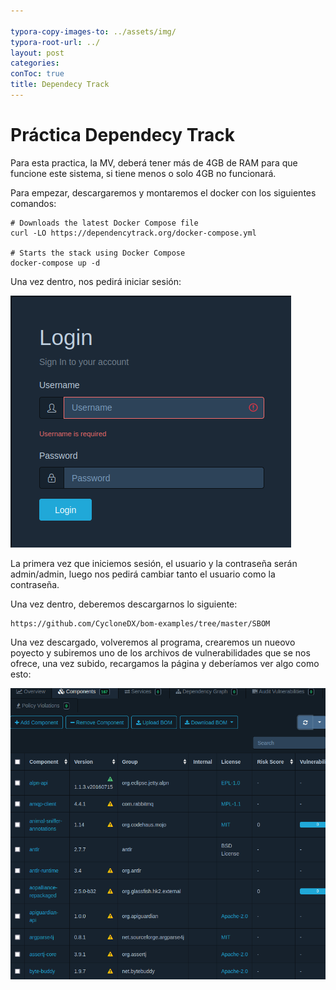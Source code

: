 ```yaml
---

typora-copy-images-to: ../assets/img/
typora-root-url: ../
layout: post
categories: 
conToc: true
title: Dependecy Track
---
```


# Práctica Dependecy Track

Para esta practica, la MV, deberá tener más de 4GB de RAM para que funcione este sistema, si tiene menos o solo 4GB no funcionará.

Para empezar, descargaremos y montaremos el docker con los siguientes comandos:

```
# Downloads the latest Docker Compose file
curl -LO https://dependencytrack.org/docker-compose.yml

# Starts the stack using Docker Compose
docker-compose up -d
```

Una vez dentro, nos pedirá iniciar sesión:

![image-20220405181205290](/assets/img/image-20220405181205290.png)

La primera vez que iniciemos sesión, el usuario y la contraseña serán admin/admin, luego nos pedirá cambiar tanto el usuario como la contraseña.

Una vez dentro, deberemos descargarnos lo siguiente:

```
https://github.com/CycloneDX/bom-examples/tree/master/SBOM
```

Una vez descargado, volveremos al programa, crearemos un nueovo poyecto y subiremos uno de los archivos de vulnerabilidades que se nos ofrece, una vez subido, recargamos la página y deberíamos ver algo como esto:

![image-20220405181947130](/assets/img/image-20220405181947130.png)
